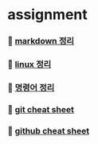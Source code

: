 # assignment

### 🌼 [markdown 정리](https://github.com/mindd0n/assignment/blob/main/markdown.md)
### 💭 [linux 정리](https://github.com/mindd0n/assignment/blob/main/linux.md)
### 🌈 [명령어 정리](https://github.com/mindd0n/assignment/blob/main/%EB%AA%85%EB%A0%B9%EC%96%B4%20%EC%A0%95%EB%A6%AC.md)
### 🌷 [git cheat sheet](https://github.com/mindd0n/assignment/blob/main/git%20cheat%20sheet.md)
### 🌻 [github cheat sheet](https://github.com/mindd0n/assignment/blob/main/github%20cheat%20sheet.md)
